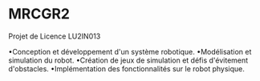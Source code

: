 # MRCGR2
Projet de Licence LU2IN013

•Conception et développement d'un système robotique.
•Modélisation et simulation du robot.
•Création de jeux de simulation et défis d'évitement d'obstacles.
•Implémentation des fonctionnalités sur le robot physique.
